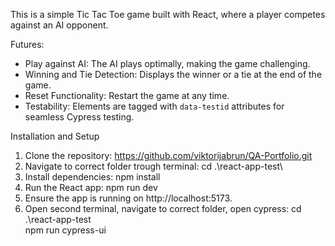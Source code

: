 This is a simple Tic Tac Toe game built with React, where a player competes against an AI opponent.

Futures:

- Play against AI: The AI plays optimally, making the game challenging.
- Winning and Tie Detection: Displays the winner or a tie at the end of the game.
- Reset Functionality: Restart the game at any time.
- Testability: Elements are tagged with `data-testid` attributes for seamless Cypress testing.

Installation and Setup

1. Clone the repository:
   https://github.com/viktorijabrun/QA-Portfolio.git
2. Navigate to correct folder trough terminal:
   cd .\react-app-test\
3. Install dependencies:
   npm install
4. Run the React app:
   npm run dev
5. Ensure the app is running on http://localhost:5173.
6. Open second terminal, navigate to correct folder, open cypress:
   cd .\react-app-test\
   npm run cypress-ui
